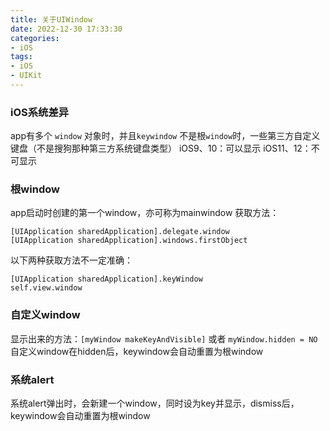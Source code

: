 ```yaml
---
title: 关于UIWindow
date: 2022-12-30 17:33:30
categories:
- iOS
tags:
- iOS
- UIKit
---
```


### iOS系统差异
app有多个 `window` 对象时，并且`keywindow` 不是根`window`时，一些第三方自定义键盘（不是搜狗那种第三方系统键盘类型）
iOS9、10：可以显示
iOS11、12：不可显示

### 根window
app启动时创建的第一个window，亦可称为mainwindow
获取方法：
```
[UIApplication sharedApplication].delegate.window
[UIApplication sharedApplication].windows.firstObject
```
以下两种获取方法不一定准确：
```
[UIApplication sharedApplication].keyWindow
self.view.window  
```

### 自定义window
显示出来的方法：`[myWindow makeKeyAndVisible]` 或者 `myWindow.hidden = NO`
自定义window在hidden后，keywindow会自动重置为根window

### 系统alert
系统alert弹出时，会新建一个window，同时设为key并显示，dismiss后，keywindow会自动重置为根window
